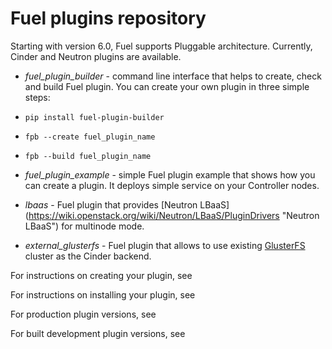 Fuel plugins repository
=======================

Starting with version 6.0, Fuel supports Pluggable architecture.
Currently, Cinder and Neutron plugins are available.

* *fuel_plugin_builder* - command line interface that helps to create, check and build Fuel plugin. You can create your own plugin in three simple steps:

 * `pip install fuel-plugin-builder`
 * `fpb --create fuel_plugin_name`
 * `fpb --build fuel_plugin_name`

* *fuel_plugin_example* - simple Fuel plugin example that shows how you can create a plugin. It deploys simple service on your Controller nodes.
* *lbaas* - Fuel plugin that provides [Neutron LBaaS] (https://wiki.openstack.org/wiki/Neutron/LBaaS/PluginDrivers "Neutron LBaaS") for multinode mode.
* *external_glusterfs* - Fuel plugin that allows to use existing [GlusterFS](http://www.gluster.org/documentation/About_Gluster/ "GlusterFS") cluster as the Cinder backend.

For instructions on creating your plugin, see <link>

For instructions on installing your plugin, see <link>

For production plugin versions, see <link>

For built development plugin versions, see <link>
